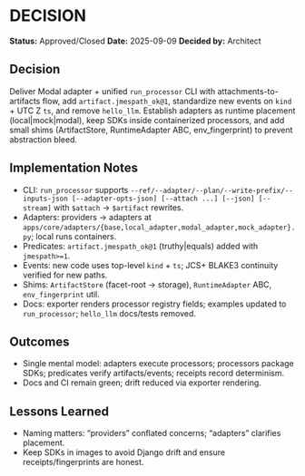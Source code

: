 # DECISION

**Status:** Approved/Closed
**Date:** 2025-09-09
**Decided by:** Architect

## Decision
Deliver Modal adapter + unified `run_processor` CLI with attachments-to-artifacts flow, add `artifact.jmespath_ok@1`, standardize new events on `kind` + UTC Z `ts`, and remove `hello_llm`. Establish adapters as runtime placement (local|mock|modal), keep SDKs inside containerized processors, and add small shims (ArtifactStore, RuntimeAdapter ABC, env_fingerprint) to prevent abstraction bleed.

## Implementation Notes
- CLI: `run_processor` supports `--ref/--adapter/--plan/--write-prefix/--inputs-json [--adapter-opts-json] [--attach ...] [--json] [--stream]` with `$attach` → `$artifact` rewrites.
- Adapters: providers → adapters at `apps/core/adapters/{base,local_adapter,modal_adapter,mock_adapter}.py`; local runs containers.
- Predicates: `artifact.jmespath_ok@1` (truthy|equals) added with `jmespath>=1`.
- Events: new code uses top-level `kind` + `ts`; JCS+ BLAKE3 continuity verified for new paths.
- Shims: `ArtifactStore` (facet-root → storage), `RuntimeAdapter` ABC, `env_fingerprint` util.
- Docs: exporter renders processor registry fields; examples updated to `run_processor`; `hello_llm` docs/tests removed.

## Outcomes
- Single mental model: adapters execute processors; processors package SDKs; predicates verify artifacts/events; receipts record determinism.
- Docs and CI remain green; drift reduced via exporter rendering.

## Lessons Learned
- Naming matters: “providers” conflated concerns; “adapters” clarifies placement.
- Keep SDKs in images to avoid Django drift and ensure receipts/fingerprints are honest.

